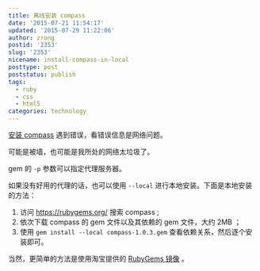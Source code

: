 ```yaml
---
title: 离线安装 compass
date: '2015-07-21 11:54:17'
updated: '2015-07-29 11:22:06'
author: zrong
postid: '2353'
slug: '2353'
nicename: install-compass-in-local
posttype: post
poststatus: publish
tags:
  - ruby
  - css
  - html5
categories: technology
---
```


[安装 compass][1] 遇到错误，看错误信息是网络问题。

可能是被墙，也可能是我所处的网络太垃圾了。

gem 的 `-p` 参数可以指定代理服务器。

如果没有好用的代理的话，也可以使用 `--local` 进行本地安装。下面是本地安装的方法：

1. 访问 <https://rubygems.org/> 搜索 compass ;
2. 依次下载 compass 的 gem 文件以及其依赖的 gem 文件，大约 2MB ；
3. 使用 `gem install --local compass-1.0.3.gem` 查看依赖关系，然后逐个安装即可。

当然，更简单的方法是使用淘宝提供的 [RubyGems 镜像][2] 。

[1]: http://compass-style.org/install/
[2]: http://ruby.taobao.org/
